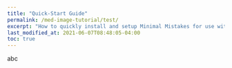 ```yaml
---
title: "Quick-Start Guide"
permalink: /med-image-tutorial/test/
excerpt: "How to quickly install and setup Minimal Mistakes for use with GitHub Pages."
last_modified_at: 2021-06-07T08:48:05-04:00
toc: true
---
```

abc